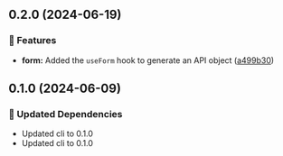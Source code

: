 ## 0.2.0 (2024-06-19)

### 🚀 Features

- **form:** Added the `useForm` hook to generate an API object
  ([a499b30](https://github.com/storm-software/cyclone-ui/commit/a499b30))

## 0.1.0 (2024-06-09)

### 🧱 Updated Dependencies

- Updated cli to 0.1.0
- Updated cli to 0.1.0
